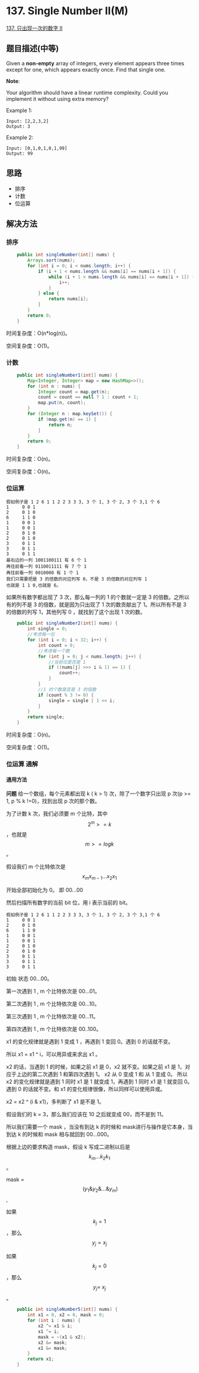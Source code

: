 # 137. Single Number II(M)


[137. 只出现一次的数字 II](https://leetcode-cn.com/problems/single-number-ii/)


## 题目描述(中等)

Given a **non-empty** array of integers, every element appears three times except for one, which appears exactly once. Find that single one.

**Note**:

Your algorithm should have a linear runtime complexity. Could you implement it without using extra memory?

Example 1:
```
Input: [2,2,3,2]
Output: 3
```
Example 2:
```
Input: [0,1,0,1,0,1,99]
Output: 99
```


## 思路

- 排序
- 计数
- 位运算


## 解决方法



### 排序

```java
    public int singleNumber(int[] nums) {
        Arrays.sort(nums);
        for (int i = 0; i < nums.length; i++) {
            if (i + 1 < nums.length && nums[i] == nums[i + 1]) {
                while (i + 1 < nums.length && nums[i] == nums[i + 1]) {
                    i++;
                }
            } else {
                return nums[i];
            }
        }
        return 0;
    }
```

时间复杂度：O(n*log(n))。

空间复杂度：O(1)。

### 计数

```java
    public int singleNumber1(int[] nums) {
        Map<Integer, Integer> map = new HashMap<>();
        for (int n : nums) {
            Integer count = map.get(n);
            count = count == null ? 1 : count + 1;
            map.put(n, count);
        }
        for (Integer n : map.keySet()) {
            if (map.get(n) == 1) {
                return n;
            }
        }
        return 0;
    }
```

时间复杂度：O(n)。

空间复杂度：O(n)。

### 位运算

```
假如例子是 1 2 6 1 1 2 2 3 3 3, 3 个 1, 3 个 2, 3 个 3,1 个 6
1     0 0 1
2     0 1 0 
6     1 1 0 
1     0 0 1
1     0 0 1
2     0 1 0
2     0 1 0
3     0 1 1  
3     0 1 1
3     0 1 1      
最右边的一列 1001100111 有 6 个 1
再往前看一列 0110011111 有 7 个 1
再往前看一列 0010000 有 1 个 1
我们只需要把是 3 的倍数的对应列写 0，不是 3 的倍数的对应列写 1    
也就是 1 1 0,也就是 6。
```

如果所有数字都出现了 3 次，那么每一列的 1 的个数就一定是 3 的倍数。之所以有的列不是 3 的倍数，就是因为只出现了 1 次的数贡献出了 1。所以所有不是 3 的倍数的列写 1，其他列写 0 ，就找到了这个出现 1 次的数。

```java
    public int singleNumber2(int[] nums) {
        int single = 0;
        //考虑每一位
        for (int i = 0; i < 32; i++) {
            int count = 0;
            //考虑每一个数
            for (int j = 0; j < nums.length; j++) {
                //当前位是否是 1
                if ((nums[j] >>> i & 1) == 1) {
                    count++;
                }
            }
            //1 的个数是否是 3 的倍数
            if (count % 3 != 0) {
                single = single | 1 << i;
            }
        }
        return single;
    }

```

时间复杂度：O(n)。

空间复杂度：O(1)。

### 位运算 通解

#### 通用方法

**问题**
给一个数组，每个元素都出现 k ( k > 1) 次，除了一个数字只出现 p 次(p >= 1, p % k !=0)，找到出现 p 次的那个数。

为了计数 k 次，我们必须要 m 个比特，其中 $$ 2^m >=k $$，也就是 $$ m >= logk $$。

假设我们 m 个比特依次是 $$ x_mx_{m-1}...x_2x_1 $$

开始全部初始化为 0。    即 00...00

然后扫描所有数字的当前 bit 位，用 i 表示当前的 bit。

```
假如例子是 1 2 6 1 1 2 2 3 3 3, 3 个 1, 3 个 2, 3 个 3,1 个 6
1     0 0 1
2     0 1 0 
6     1 1 0 
1     0 0 1
1     0 0 1
2     0 1 0
2     0 1 0
3     0 1 1  
3     0 1 1
3     0 1 1
```

初始 状态 00...00。

第一次遇到 1 , m 个比特依次是 00...01。

第二次遇到 1 , m 个比特依次是 00...10。

第三次遇到 1 , m 个比特依次是 00...11。

第四次遇到 1 , m 个比特依次是 00..100。


x1 的变化规律就是遇到 1 变成 1 ，再遇到 1 变回 0。遇到 0 的话就不变。

所以 x1 = x1 ^ i，可以用异或来求出 x1 。

x2 的话，当遇到 1 的时候，如果之前 x1 是 0，x2 就不变。如果之前 x1 是 1，对应于上边的第二次遇到 1 和第四次遇到 1。 x2 从 0 变成 1 和 从 1 变成 0。
所以 x2 的变化规律就是遇到 1 同时 x1 是 1 就变成 1，再遇到 1 同时 x1 是 1 就变回 0。遇到 0 的话就不变。和 x1 的变化规律很像，所以同样可以使用异或。

x2 = x2 ^ (i & x1)，多判断了 x1 是不是 1。

假设我们的 k = 3，那么我们应该在 10 之后就变成 00，而不是到 11。

所以我们需要一个 mask ，当没有到达 k 的时候和 mask进行与操作是它本身，当到达 k 的时候和 mask 相与就回到 00...000。

根据上边的要求构造 mask，假设 k 写成二进制以后是 $$ k_m...k_2k_1 $$。

mask = $$ ~(y_1 \& y_2 \& ... \& y_m) $$,

如果 $$k_j = 1$$，那么$$y_j = x_j$$

如果 $$k_j = 0$$，那么$$y_j = ~x_j$$ 。

```java
    public int singleNumber5(int[] nums) {
        int x1 = 0, x2 = 0, mask = 0;
        for (int i : nums) {
            x2 ^= x1 & i;
            x1 ^= i;
            mask = ~(x1 & x2);
            x2 &= mask;
            x1 &= mask;
        }
        return x1;
    }
```




